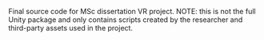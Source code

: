 Final source code for MSc dissertation VR project. NOTE: this is not the full Unity package and only contains scripts created by the researcher and third-party assets used in the project.
